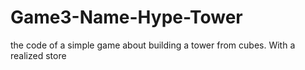 # Game3-Name-Hype-Tower
the code of a simple game about building a tower from cubes. With a realized store
